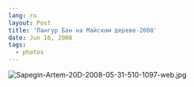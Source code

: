 ```yaml
---
lang: ru
layout: Post
title: 'Пангур Бан на Майском дереве-2008'
date: Jun 16, 2008
tags:
  - photos
---
```


![Sapegin-Artem-20D-2008-05-31-510-1097-web.jpg](upload://Sapegin-Artem-20D-2008-05-31-510-1097-web.jpg)
